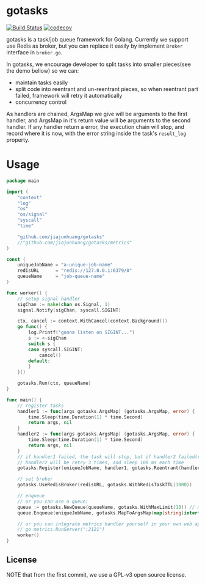 # gotasks

[![Build Status](https://travis-ci.org/jiajunhuang/gotasks.svg?branch=master)](https://travis-ci.org/jiajunhuang/gotasks)
[![codecov](https://codecov.io/gh/jiajunhuang/gotasks/branch/master/graph/badge.svg)](https://codecov.io/gh/jiajunhuang/gotasks)

gotasks is a task/job queue framework for Golang. Currently we support use Redis as broker, but you can replace it
easily by implement `Broker` interface in `broker.go`.

In gotasks, we encourage developer to split tasks into smaller pieces(see the demo bellow) so we can:

- maintain tasks easily
- split code into reentrant and un-reentrant pieces, so when reentrant part failed, framework will retry it automatically
- concurrency control

As handlers are chained, ArgsMap we give will be arguments to the first handler, and ArgsMap in it's return value will
be arguments to the second handler. If any handler return a error, the execution chain will stop, and record where it
is now, with the error string inside the task's `result_log` property.

# Usage

```go
package main

import (
	"context"
	"log"
	"os"
	"os/signal"
	"syscall"
	"time"

	"github.com/jiajunhuang/gotasks"
	//"github.com/jiajunhuang/gotasks/metrics"
)

const (
	uniqueJobName = "a-unique-job-name"
	redisURL      = "redis://127.0.0.1:6379/0"
	queueName     = "job-queue-name"
)

func worker() {
	// setup signal handler
	sigChan := make(chan os.Signal, 1)
	signal.Notify(sigChan, syscall.SIGINT)

	ctx, cancel := context.WithCancel(context.Background())
	go func() {
		log.Printf("gonna listen on SIGINT...")
		s := <-sigChan
		switch s {
		case syscall.SIGINT:
			cancel()
		default:
		}
	}()

	gotasks.Run(ctx, queueName)
}

func main() {
	// register tasks
	handler1 := func(args gotasks.ArgsMap) (gotasks.ArgsMap, error) {
		time.Sleep(time.Duration(1) * time.Second)
		return args, nil
	}
	handler2 := func(args gotasks.ArgsMap) (gotasks.ArgsMap, error) {
		time.Sleep(time.Duration(1) * time.Second)
		return args, nil
	}
	// if handler1 failed, the task will stop, but if handler2 failed(return a non-nil error)
	// handler2 will be retry 3 times, and sleep 100 ms each time
	gotasks.Register(uniqueJobName, handler1, gotasks.Reentrant(handler2, gotasks.WithMaxTimes(3), gotasks.WithSleepyMS(10)))

	// set broker
	gotasks.UseRedisBroker(redisURL, gotasks.WithRedisTaskTTL(1000))

	// enqueue
	// or you can use a queue:
	queue := gotasks.NewQueue(queueName, gotasks.WithMaxLimit(10)) // max limit is max concurrency per worker, default is 10
	queue.Enqueue(uniqueJobName, gotasks.MapToArgsMap(map[string]interface{}{})) // or gotasks.StructToArgsMap

	// or you can integrate metrics handler yourself in your own web app
	// go metrics.RunServer(":2121")
	worker()
}
```

## License

NOTE that from the first commit, we use a GPL-v3 open source license.
